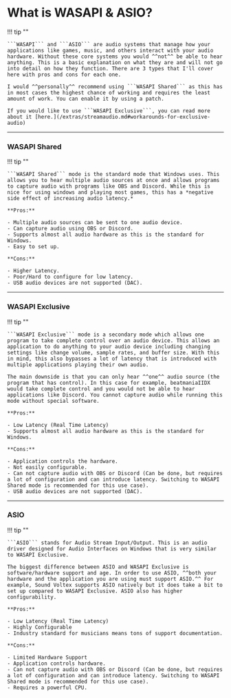 # What is WASAPI & ASIO?

!!! tip ""

	```WASAPI``` and ```ASIO``` are audio systems that manage how your applications like games, music, and others interact with your audio hardware. Without these core systems you would ^^not^^ be able to hear anything. This is a basic explanation on what they are and will not go into detail on how they function. There are 3 types that I'll cover here with pros and cons for each one.

	I would ^^personally^^ recommend using ```WASAPI Shared``` as this has in most cases the highest chance of working and requires the least amount of work. You can enable it by using a patch.

	If you would like to use ```WASAPI Exclusive```, you can read more about it [here.](/extras/streamaudio.md#workarounds-for-exclusive-audio)

---
### WASAPI Shared

!!! tip ""

	```WASAPI Shared``` mode is the standard mode that Windows uses. This allows you to hear multiple audio sources at once and allows programs to capture audio with programs like OBS and Discord. While this is nice for using windows and playing most games, this has a *negative side effect of increasing audio latency.*

	**Pros:**

	- Multiple audio sources can be sent to one audio device.
	- Can capture audio using OBS or Discord.
	- Supports almost all audio hardware as this is the standard for Windows.
	- Easy to set up.
	
	**Cons:**

	- Higher Latency.
	- Poor/Hard to configure for low latency.
	- USB audio devices are not supported (DAC).

---
### WASAPI Exclusive

!!! tip ""

	```WASAPI Exclusive``` mode is a secondary mode which allows one program to take complete control over an audio device. This allows an application to do anything to your audio device including changing settings like change volume, sample rates, and buffer size. With this in mind, this also bypasses a lot of latency that is introduced with multiple applications playing their own audio. 

	The main downside is that you can only hear ^^one^^ audio source (the program that has control). In this case for example, beatmaniaIIDX would take complete control and you would not be able to hear applications like Discord. You cannot capture audio while running this mode without special software.

	**Pros:**

	- Low Latency (Real Time Latency)
	- Supports almost all audio hardware as this is the standard for Windows.
	
	**Cons:**

	- Application controls the hardware.
	- Not easily configurable.
	- Can not capture audio with OBS or Discord (Can be done, but requires a lot of configuration and can introduce latency. Switching to WASAPI Shared mode is recommended for this use case).
	- USB audio devices are not supported (DAC).

---
### ASIO

!!! tip ""

	```ASIO``` stands for Audio Stream Input/Output. This is an audio driver designed for Audio Interfaces on Windows that is very similar to WASAPI Exclusive.

	The biggest difference between ASIO and WASAPI Exclusive is software/hardware support and age. In order to use ASIO, ^^both your hardware and the application you are using must support ASIO.^^ For example, Sound Voltex supports ASIO natively but it does take a bit to set up compared to WASAPI Exclusive. ASIO also has higher configurability.

	**Pros:**

	- Low Latency (Real Time Latency)
	- Highly Configurable
	- Industry standard for musicians means tons of support documentation.
	
	**Cons:**

	- Limited Hardware Support
	- Application controls hardware.
	- Can not capture audio with OBS or Discord (Can be done, but requires a lot of configuration and can introduce latency. Switching to WASAPI Shared mode is recommended for this use case).
	- Requires a powerful CPU.